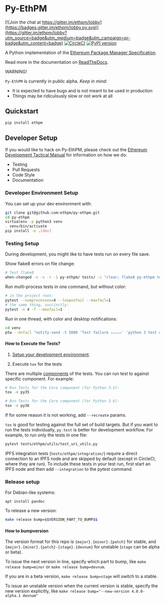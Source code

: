 # Py-EthPM

[![Join the chat at https://gitter.im/ethpm/lobby](https://badges.gitter.im/ethpm/lobby.py.svg)](https://gitter.im/ethpm/lobby?utm_source=badge&utm_medium=badge&utm_campaign=pr-badge&utm_content=badge)
[![CircleCI](https://circleci.com/gh/ethpm/py-ethpm.svg?style=svg)](https://circleci.com/gh/ethpm/py-ethpm)
[![PyPI version](https://badge.fury.io/py/ethpm.svg)](https://badge.fury.io/py/ethpm)

A Python implementation of the [Ethereum Package Manager Specification](http://ethpm.github.io/ethpm-spec/package-spec.html).

Read more in the documentation on [ReadTheDocs](https://py-ethpm.readthedocs.io/en/latest/).

WARNING!

`Py-EthPM` is currently in public alpha. *Keep in mind*:
- It is expected to have bugs and is not meant to be used in production
- Things may be ridiculously slow or not work at all

## Quickstart
```sh
pip install ethpm
```

## Developer Setup

If you would like to hack on Py-EthPM, please check out the
[Ethereum Development Tactical Manual](https://github.com/pipermerriam/ethereum-dev-tactical-manual)
for information on how we do:

- Testing
- Pull Requests
- Code Style
- Documentation

### Developer Environment Setup

You can set up your dev environment with:

```sh
git clone git@github.com:ethpm/py-ethpm.git
cd py-ethpm
virtualenv -p python3 venv
. venv/bin/activate
pip install -e .[dev]
```

### Testing Setup

During development, you might like to have tests run on every file save.

Show flake8 errors on file change:

```sh
# Test flake8
when-changed -v -s -r -1 py-ethpm/ tests/ -c "clear; flake8 py-ethpm tests && echo 'flake8 success' || echo 'error'"
```

Run multi-process tests in one command, but without color:

```sh
# in the project root:
pytest --numprocesses=4 --looponfail --maxfail=1
# the same thing, succinctly:
pytest -n 4 -f --maxfail=1
```

Run in one thread, with color and desktop notifications:

```sh
cd venv
ptw --onfail "notify-send -t 5000 'Test failure ⚠⚠⚠⚠⚠' 'python 3 test on <REPO_NAME> failed'" ../tests ../<MODULE_NAME>
```

#### How to Execute the Tests?

1. [Setup your development environment](https://github.com/ethpm/py-ethpm/#developer-setup).

2. Execute `tox` for the tests

There are multiple [components](https://github.com/ethpm/py-ethpm/blob/master/.circleci/.config.yml#L56) of the tests. You can run test to against specific component. For example:

```sh
# Run Tests for the Core component (for Python 3.5):
tox -e py35

# Run Tests for the Core component (for Python 3.6):
tox -e py36
```

If for some reason it is not working, add `--recreate` params.

`tox` is good for testing against the full set of build targets. But if you want to run the tests individually, `py.test` is better for development workflow. For example, to run only the tests in one file:

```sh
pytest tests/ethpm/utils/test_uri_utils.py
```

IPFS integration tests (`tests/ethpm/integration/`) require a direct connection to an IPFS node and are skipped by default (except in CircleCI, where they are run). To include these tests in your test run, first start an IPFS node and then add `--integration` to the pytest command.

### Release setup

For Debian-like systems:
```
apt install pandoc
```

To release a new version:

```sh
make release bump=$$VERSION_PART_TO_BUMP$$
```

#### How to bumpversion

The version format for this repo is `{major}.{minor}.{patch}` for stable, and
`{major}.{minor}.{patch}-{stage}.{devnum}` for unstable (`stage` can be alpha or beta).

To issue the next version in line, specify which part to bump,
like `make release bump=minor` or `make release bump=devnum`.

If you are in a beta version, `make release bump=stage` will switch to a stable.

To issue an unstable version when the current version is stable, specify the
new version explicitly, like `make release bump="--new-version 4.0.0-alpha.1 devnum"`
